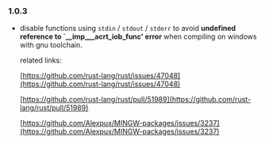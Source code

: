 ### 1.0.3

- disable functions using `stdin` / `stdout` / `stderr` to avoid **undefined reference to `__imp___acrt_iob_func' error** when compiling on windows with gnu toolchain.

  related links: 

  [https://github.com/rust-lang/rust/issues/47048](https://github.com/rust-lang/rust/issues/47048)

  [https://github.com/rust-lang/rust/pull/51989](https://github.com/rust-lang/rust/pull/51989)

  [https://github.com/Alexpux/MINGW-packages/issues/3237](https://github.com/Alexpux/MINGW-packages/issues/3237)